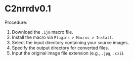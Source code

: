 # C2nrrdv0.1
Procedure:  
1. Download the `.ijm` macro file.  
2. Install the macro via `Plugins > Macros > Install`.  
3. Select the input directory containing your source images.  
4. Specify the output directory for converted files.  
5. Input the original image file extension (e.g., `.jpg`, `.czi`).  
